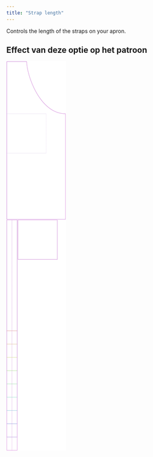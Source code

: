 ```yaml
---
title: "Strap length"
---
```


Controls the length of the straps on your apron.

## Effect van deze optie op het patroon

![This image shows the effect of this option by superimposing several variants that have a different value for this option](albert_chestdepth_sample.svg "Effect of this option on the pattern")

